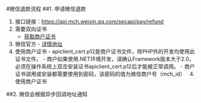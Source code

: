 
#微信退款流程
##1. 申请微信退款
   1. 接口链接：https://api.mch.weixin.qq.com/secapi/pay/refund
   2. 需要双向证书
   	  - [获取商户证书](https://pay.weixin.qq.com/wiki/doc/api/app/app.php?chapter=4_3) 
   3. 微信官方 
     - [详情地址](https://pay.weixin.qq.com/wiki/doc/api/app/app.php?chapter=9_4&index=6)
   4. 使用商户证书
     - apiclient_cert.p12是商户证书文件，除PHP外的开发均使用此证书文件。
     - 商户如果使用.NET环境开发，请确认Framework版本大于2.0，必须在操作系统上双击安装证书apiclient_cert.p12后才能被正常调用。
     - 商户证书调用或安装都需要使用到密码，该密码的值为微信商户号（mch_id）    4. 使用商户证书
   
##2. 微信会根据异步回调地址通知
